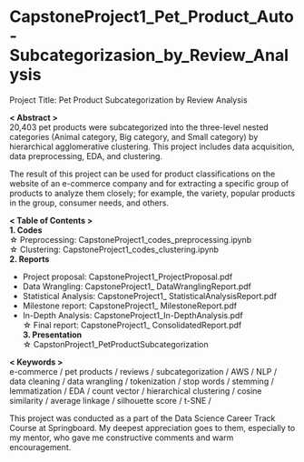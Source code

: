 # CapstoneProject1_Pet_Product_Auto-Subcategorizasion_by_Review_Analysis
Project Title: 
Pet Product Subcategorization by Review Analysis

**< Abstract >**  
20,403 pet products were subcategorized into the three-level nested categories (Animal category, Big category, and Small category) by hierarchical agglomerative clustering. This project includes data acquisition, data preprocessing, EDA, and clustering.  
  
The result of this project can be used for product classifications on the website of an e-commerce company and for extracting a specific group of products to analyze them closely; for example, the variety, popular products in the group, consumer needs, and others.  
  
**< Table of Contents >**  
**1. Codes**  
☆ Preprocessing: CapstoneProject1_codes_preprocessing.ipynb  
☆ Clustering: CapstoneProject1_codes_clustering.ipynb  
**2. Reports**  
  - Project proposal: CapstoneProject1_ProjectProposal.pdf  
  - Data Wrangling: CapstoneProject1_ DataWranglingReport.pdf  
  - Statistical Analysis: CapstoneProject1_ StatisticalAnalysisReport.pdf  
  - Milestone report: CapstoneProject1_ MilestoneReport.pdf  
  - In-Depth Analysis: CapstoneProject1_In-DepthAnalysis.pdf  
☆ Final report: CapstoneProject1_ ConsolidatedReport.pdf  
**3. Presentation**  
☆ CapstonProject1_PetProductSubcategorization  
  
**< Keywords >**  
e-commerce / pet products / reviews / subcategorization / AWS / NLP / data cleaning / data wrangling / tokenization / stop words / stemming / lemmatization / EDA / count vector / hierarchical clustering / cosine similarity / average linkage / silhouette score / t-SNE /  
  
  
This project was conducted as a part of the Data Science Career Track Course at Springboard. My deepest appreciation goes to them, especially to my mentor, who gave me constructive comments and warm encouragement.  

